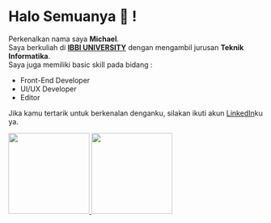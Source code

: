 # Halo Semuanya 👋 ! 

Perkenalkan nama saya **Michael**.  
Saya berkuliah di [**IBBI UNIVERSITY**](https://ibbi.ac.id) dengan mengambil jurusan **Teknik Informatika**.  
Saya juga memiliki basic skill pada bidang :
  * Front-End Developer
  * UI/UX Developer
  * Editor

Jika kamu tertarik untuk berkenalan denganku, silakan ikuti akun [LinkedIn](https://www.linkedin.com/in/michael-liu-983770222)ku ya.

<p align="left">
<a href="https://github.com/michaelliu12">
  <img height="160em" src="https://github-readme-stats-eight-theta.vercel.app/api?username=michaelliu12&show_icons=true&theme=algolia&include_all_commits=true&count_private=true"/>
  <img height="160em" src="https://github-readme-stats-eight-theta.vercel.app/api/top-langs/?username=michaelliu12&layout=compact&langs_count=8&theme=algolia"/>
</a>
</p>
